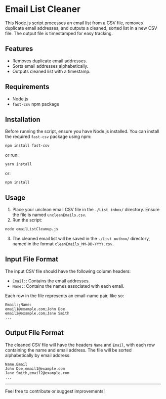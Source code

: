 
# Email List Cleaner

This Node.js script processes an email list from a CSV file, removes duplicate email addresses, and outputs a cleaned, sorted list in a new CSV file. The output file is timestamped for easy tracking.

## Features

- Removes duplicate email addresses.
- Sorts email addresses alphabetically.
- Outputs cleaned list with a timestamp.

## Requirements

- Node.js
- `fast-csv` npm package

## Installation

Before running the script, ensure you have Node.js installed. You can install the required `fast-csv` package using npm:

```bash
npm install fast-csv
```

or run:
```
yarn install 
```
or:
```
npm install
```

## Usage

1. Place your unclean email CSV file in the `./List inbox/` directory. Ensure the file is named `uncleanEmails.csv`.
2. Run the script:

```bash
node emailListCleanup.js
```

3. The cleaned email list will be saved in the `./List outbox/` directory, named in the format `cleanEmails_MM-DD-YYYY.csv`.

## Input File Format

The input CSV file should have the following column headers:

- `Email:`: Contains the email addresses.
- `Name:`: Contains the names associated with each email.

Each row in the file represents an email-name pair, like so:

```
Email:;Name:
email1@example.com;John Doe
email2@example.com;Jane Smith
...
```

## Output File Format

The cleaned CSV file will have the headers `Name` and `Email`, with each row containing the name and email address. The file will be sorted alphabetically by email address:

```
Name,Email
John Doe,email1@example.com
Jane Smith,email2@example.com
...
```

---

Feel free to contribute or suggest improvements!
